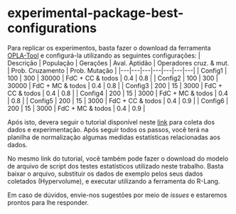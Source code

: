 # experimental-package-best-configurations

Para replicar os experimentos, basta fazer o download da ferramenta [OPLA-Tool](https://github.com/otimizes/OPLA-Tool) e configurá-la utilizando as seguintes configurações:
| Descrição | População | Gerações | Aval. Aptidão | Operadores cruz. & mut. | Prob. Cruzamento | Prob. Mutação |
|---|---|---|---|---|---|---|
| Config1 | 100 | 300 | 30000 | FdC + CC & todos | 0.4 | 0.8 |
| Config2 | 100 | 300 | 30000 | FdC + MC & todos | 0.4 | 0.8 |
| Config3 | 200 | 15 | 3000 | FdC + CC & todos | 0.4 | 0.8 |
| Config4 | 200 | 15 | 3000 | FdC + MC & todos | 0.4 | 0.8 |
| Config5 | 200 | 15 | 3000 | FdC + CC & todos | 0.4 | 0.9 |
| Config6 | 200 | 15 | 3000 | FdC + MC & todos | 0.4 | 0.9 |

Após isto, devera seguir o tutorial disponível neste [link](https://drive.google.com/drive/folders/1OQUfpNfpu7i1fifDrg2NEeSAiFazc08j?usp=sharing) para coleta dos dados e experimentação. Após seguir todos os passos, você terá na planilha de normalização algumas medidas estatísticas relacionadas aos dados.

No mesmo link do tutorial, você também pode fazer o download do modelo de arquivo de script dos testes estatísticos utilizado neste trabalho. Basta baixar o arquivo, substituir os dados de exemplo pelos seus dados coletados (Hypervolume), e executar utilizando a ferramenta do R-Lang.

Em caso de dúvidos, envie-nos sugestões por meio de _issues_ e estaremos prontos para lhe responder.

